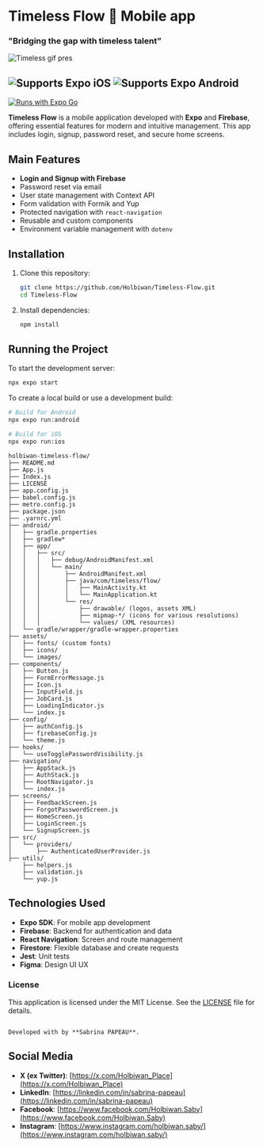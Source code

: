 # Timeless Flow  🚀 Mobile app 

### **"Bridging the gap with timeless talent”** 

![Timeless gif pres](https://zupimages.net/up/25/05/ha2s.gif)

![Supports Expo iOS](https://img.shields.io/badge/iOS-4630EB.svg?style=flat-square&logo=APPLE&labelColor=999999&logoColor=fff)
![Supports Expo Android](https://img.shields.io/badge/Android-4630EB.svg?style=flat-square&logo=ANDROID&labelColor=A4C639&logoColor=fff)  
-
[![Runs with Expo Go](https://img.shields.io/badge/Runs%20with%20Expo%20Go-4630EB.svg?style=flat-square&logo=EXPO&labelColor=f3f3f3&logoColor=000)](https://expo.dev/client)

**Timeless Flow** is a mobile application developed with **Expo** and **Firebase**, offering essential features for modern and intuitive management. This app includes login, signup, password reset, and secure home screens.

## Main Features

- **Login and Signup with Firebase**
- Password reset via email
- User state management with Context API
- Form validation with Formik and Yup
- Protected navigation with `react-navigation`
- Reusable and custom components
- Environment variable management with `dotenv`

## Installation

1. Clone this repository:
   ```bash
   git clone https://github.com/Holbiwan/Timeless-Flow.git
   cd Timeless-Flow
   ```

2. Install dependencies:
   ```bash
   npm install
   ```
## Running the Project

To start the development server:
```bash
npx expo start
```

To create a local build or use a development build:
```bash
# Build for Android
npx expo run:android

# Build for iOS
npx expo run:ios
```

```plaintext
holbiwan-timeless-flow/
├── README.md
├── App.js
├── Index.js
├── LICENSE
├── app.config.js
├── babel.config.js
├── metro.config.js
├── package.json
├── .yarnrc.yml
├── android/
│   ├── gradle.properties
│   ├── gradlew*
│   ├── app/
│   │   ├── src/
│   │   │   ├── debug/AndroidManifest.xml
│   │   │   └── main/
│   │   │       ├── AndroidManifest.xml
│   │   │       ├── java/com/timeless/flow/
│   │   │       │   ├── MainActivity.kt
│   │   │       │   └── MainApplication.kt
│   │   │       └── res/
│   │   │           ├── drawable/ (logos, assets XML)
│   │   │           ├── mipmap-*/ (icons for various resolutions)
│   │   │           └── values/ (XML resources)
│   └── gradle/wrapper/gradle-wrapper.properties
├── assets/
│   ├── fonts/ (custom fonts)
│   ├── icons/
│   └── images/
├── components/
│   ├── Button.js
│   ├── FormErrorMessage.js
│   ├── Icon.js
│   ├── InputField.js
│   ├── JobCard.js
│   ├── LoadingIndicator.js
│   └── index.js
├── config/
│   ├── authConfig.js
│   ├── firebaseConfig.js
│   └── theme.js
├── hooks/
│   └── useTogglePasswordVisibility.js
├── navigation/
│   ├── AppStack.js
│   ├── AuthStack.js
│   ├── RootNavigator.js
│   └── index.js
├── screens/
│   ├── FeedbackScreen.js
│   ├── ForgotPasswordScreen.js
│   ├── HomeScreen.js
│   ├── LoginScreen.js
│   └── SignupScreen.js
├── src/
│   └── providers/
│       ├── AuthenticatedUserProvider.js
├── utils/
    ├── helpers.js
    ├── validation.js
    └── yup.js

```

## Technologies Used

- **Expo SDK**: For mobile app development
- **Firebase**: Backend for authentication and data
- **React Navigation**: Screen and route management
- **Firestore**: Flexible database and create requests
- **Jest**: Unit tests
- **Figma**: Design UI UX

### License

This application is licensed under the MIT License. See the [LICENSE](./LICENSE) file for details.

```

Developed with by **Sabrina PAPEAU**.
```

## Social Media

- **X (ex Twitter)**: [https://x.com/Holbiwan_Place](https://x.com/Holbiwan_Place)  
- **LinkedIn**: [https://linkedin.com/in/sabrina-papeau](https://linkedin.com/in/sabrina-papeau)  
- **Facebook**: [https://www.facebook.com/Holbiwan.Saby](https://www.facebook.com/Holbiwan.Saby)  
- **Instagram**: [https://www.instagram.com/holbiwan.saby/](https://www.instagram.com/holbiwan.saby/)  
